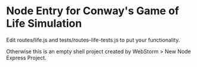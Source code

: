 # Node Entry for Conway's Game of Life Simulation

Edit routes/life.js and tests/routes-life-tests.js to put your functionality.

Otherwise this is an empty shell project created by WebStorm > New Node Express Project.
